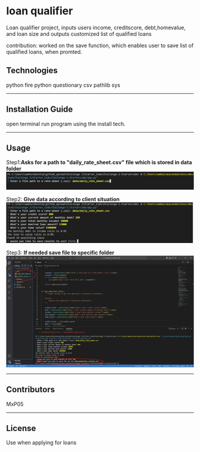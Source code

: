 
# loan qualifier
Loan qualifier project, inputs users income, creditscore, debt,homevalue, and loan size and outputs customized list of qualified loans

contribution: worked on the save function, which enables user to save list of qualified loans, when promted.

## Technologies

python fire
python questionary
csv
pathlib
sys

---

## Installation Guide
open terminal run program using the install tech.

---

## Usage
Step1:**Asks for a path to "daily_rate_sheet.csv" file which is stored in data folder**
![Asks for a path to "daily_rate_sheet.csv" file which is stored in data folder](https://raw.githubusercontent.com/MxP05/Challenge-2-Startercode/main/pictures/STEP%201.jpg)

Step2: **Give data according to client situation**
![Give data according to client situation](https://github.com/MxP05/Challenge-2-Startercode/blob/main/pictures/STEP2.jpg?raw=true)

Step3: **If needed save file to specific folder**
 ![If needed save file to specific folder](https://github.com/MxP05/Challenge-2-Startercode/blob/main/pictures/STEP3.jpg?raw=true)

---

## Contributors

MxP05

---

## License
Use when applying for loans